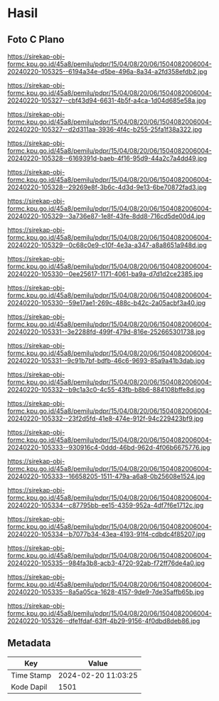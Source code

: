 # Hasil

## Foto C Plano

https://sirekap-obj-formc.kpu.go.id/45a8/pemilu/pdpr/15/04/08/20/06/1504082006004-20240220-105325--6194a34e-d5be-496a-8a34-a2fd358efdb2.jpg

https://sirekap-obj-formc.kpu.go.id/45a8/pemilu/pdpr/15/04/08/20/06/1504082006004-20240220-105327--cbf43d94-6631-4b5f-a4ca-1d04d685e58a.jpg

https://sirekap-obj-formc.kpu.go.id/45a8/pemilu/pdpr/15/04/08/20/06/1504082006004-20240220-105327--d2d311aa-3936-4f4c-b255-25fa1f38a322.jpg

https://sirekap-obj-formc.kpu.go.id/45a8/pemilu/pdpr/15/04/08/20/06/1504082006004-20240220-105328--6169391d-baeb-4f16-95d9-44a2c7a4dd49.jpg

https://sirekap-obj-formc.kpu.go.id/45a8/pemilu/pdpr/15/04/08/20/06/1504082006004-20240220-105328--29269e8f-3b6c-4d3d-9e13-6be70872fad3.jpg

https://sirekap-obj-formc.kpu.go.id/45a8/pemilu/pdpr/15/04/08/20/06/1504082006004-20240220-105329--3a736e87-1e8f-43fe-8dd8-716cd5de00d4.jpg

https://sirekap-obj-formc.kpu.go.id/45a8/pemilu/pdpr/15/04/08/20/06/1504082006004-20240220-105329--0c68c0e9-c10f-4e3a-a347-a8a8651a948d.jpg

https://sirekap-obj-formc.kpu.go.id/45a8/pemilu/pdpr/15/04/08/20/06/1504082006004-20240220-105330--0ee25617-1171-4061-ba9a-d7d1d2ce2385.jpg

https://sirekap-obj-formc.kpu.go.id/45a8/pemilu/pdpr/15/04/08/20/06/1504082006004-20240220-105330--59e17ae1-269c-488c-b42c-2a05acbf3a40.jpg

https://sirekap-obj-formc.kpu.go.id/45a8/pemilu/pdpr/15/04/08/20/06/1504082006004-20240220-105331--3e2288fd-499f-479d-816e-252665301738.jpg

https://sirekap-obj-formc.kpu.go.id/45a8/pemilu/pdpr/15/04/08/20/06/1504082006004-20240220-105331--9c91b7bf-bdfb-46c6-9693-85a9a41b3dab.jpg

https://sirekap-obj-formc.kpu.go.id/45a8/pemilu/pdpr/15/04/08/20/06/1504082006004-20240220-105332--b9c1a3c0-4c55-43fb-b8b6-884108bffe8d.jpg

https://sirekap-obj-formc.kpu.go.id/45a8/pemilu/pdpr/15/04/08/20/06/1504082006004-20240220-105332--23f2d5fd-41e8-474e-912f-94c229423bf9.jpg

https://sirekap-obj-formc.kpu.go.id/45a8/pemilu/pdpr/15/04/08/20/06/1504082006004-20240220-105333--930916c4-0ddd-46bd-962d-4f06b6675776.jpg

https://sirekap-obj-formc.kpu.go.id/45a8/pemilu/pdpr/15/04/08/20/06/1504082006004-20240220-105333--16658205-1511-479a-a6a8-0b25608e1524.jpg

https://sirekap-obj-formc.kpu.go.id/45a8/pemilu/pdpr/15/04/08/20/06/1504082006004-20240220-105334--c87795bb-ee15-4359-952a-4df7f6e1712c.jpg

https://sirekap-obj-formc.kpu.go.id/45a8/pemilu/pdpr/15/04/08/20/06/1504082006004-20240220-105334--b7077b34-43ea-4193-91f4-cdbdc4f85207.jpg

https://sirekap-obj-formc.kpu.go.id/45a8/pemilu/pdpr/15/04/08/20/06/1504082006004-20240220-105335--984fa3b8-acb3-4720-92ab-f72ff76de4a0.jpg

https://sirekap-obj-formc.kpu.go.id/45a8/pemilu/pdpr/15/04/08/20/06/1504082006004-20240220-105335--8a5a05ca-1628-4157-9de9-7de35affb65b.jpg

https://sirekap-obj-formc.kpu.go.id/45a8/pemilu/pdpr/15/04/08/20/06/1504082006004-20240220-105326--dfe1fdaf-63ff-4b29-9156-4f0dbd8deb86.jpg


## Metadata

| Key        | Value               |
| ---------- | ------------------- |
| Time Stamp | 2024-02-20 11:03:25 |
| Kode Dapil | 1501                |



